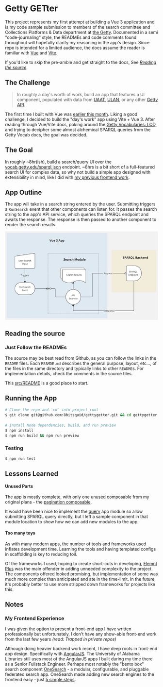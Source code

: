 # Getty GETter

This project represents my first attempt at building a Vue 3 application and is my code sample submission to members of the search committee and Collections Platforms & Data department at [the Getty](https://www.getty.edu/). Documented in a semi "code-journaling" style, the READMEs and code comments found throughout will hopefully clarify my reasoning in the app's design. Since repo is intended for a limited audience,
the docs assume the reader is familiar with [Vue](https://vuejs.org/) and [Vite](https://vite.dev/).

If you'd like to skip the pre-amble and get straight to the docs, See *[Reading the source](#reading-the-source)*. 

## The Challenge

> In roughly a day's worth of work, build an app that features a UI component, populated with data from [UAAT](https://www.getty.edu/research/tools/vocabularies/aat/), [ULAN](https://www.getty.edu/research/tools/vocabularies/ulan/index.html), or any other [Getty API](https://data.getty.edu/).

The first time I built with Vue was [earlier this month](https://github.com/8bitsquid/getty-vue-project). Liking a good challenge, I decided to build the "day's work" app using Vite + Vue 3. After reading through Vue/Vite docs, poking around the [Getty Vocabularies: LOD](https://vocab.getty.edu/), and trying to decipher some almost alchemical SPARQL queries from the Getty Vocab docs, the goal was decided. 

## The Goal

In roughly ~8hr(ish), build a search/query UI over the [vocab.getty.edu/sparql.json](https://vocab.getty.edu/sparql) endpoint. ~8hrs is a bit short of a full-featured search UI for complex data, so why not build a simple app designed with extensibility in mind, like I did with [my previous frontend work](#my-frontend-experience).

## App Outline
The app will take in a search string entered by the user. Submitting triggers a `RunSearch` event that other components can listen for. It passes the search string to the app's API service, which queries the SPARQL endpoint and awaits the response.
The response is then passed to another component to render the search results.

![Basic outline of how data flows through the app](app-outline.jpg)
## Reading the source

### Just Follow the READMEs
The source may be best read from Github, as you can follow the links in the `README` files. Each `REAMDE.md` describes the general purpose, layout, etc..., of the files in the same directory and typically links to other `README`s. For implementation details, check the comments in the source files.

This [src/README](src/README.md) is a good place to start.

## Running the App

```bash
# Clone the repo and `cd` into project root
$ git clone git@github.com:8bitsquid/gettygetter.git && cd gettygetter

# Install Node dependencies, build, and run preview
$ npm install
$ npm run build && npm run preview

```

### Testing
```bash
$ npm run test
```

## Lessons Learned

#### Unused Parts
The app is mostly complete, with only one unused composable from my original plans - the [pagination composable](src/core/composables//pagination.js).

It would have been nice to implement the [query](src/query) app module so allow submitting SPARQL query directly, but I left a sample component in that module location to show how we can add new modules to the app.

#### Too many toys
As with many modern apps, the number of tools and frameworks used inflates development time. Learning the tools and having templated configs in scaffolding is key to reducing toil.

Of the frameworks I used, hoping to create short-cuts in developing, [Elemnt Plus](https://element-plus.org/en-US/) was the main offender in adding unneeded complexity to the project. The components offered looked promising, but implementation of some was much more complex than anticipated and ate in the time-limit. In the future, it's probably better to use more stripped down frameworks for projects like this.

<a name="notes"></a>
## Notes

### My Frontend Experience

I was given the option to present a front-end app I have written professionally but unfortunately, I don't have any show-able front-end work from the last few years *(read: Trapped in private repos)*

Although doing heavier backend work recent, I have deep roots in front-end app design. Specifically with [AngularJS](https://angularjs.org/). 
The University of Alabama Libraries still uses most of the AngularJS apps I built during my time there as a Senior Fullstack Engineer. 
Perhaps most notably the "bento box" search component [OneSearch](https://www.lib.ua.edu/#/bento/J.%20Paul%20Getty) - a modular, configurable, and pluggable federated search app. OneSearch made adding new search engines to the frontend easy - just [5 simple steps](https://ualibweb.github.io/oneSearch_ui/#/api/engines).

